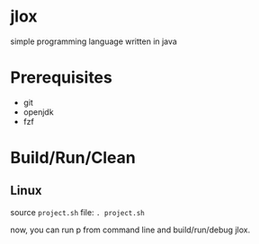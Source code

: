 # jlox
simple programming language written in java

# Prerequisites
- git
- openjdk
- fzf

# Build/Run/Clean
## Linux
source `project.sh` file:
`. project.sh`

now, you can run p from command line and build/run/debug jlox.
